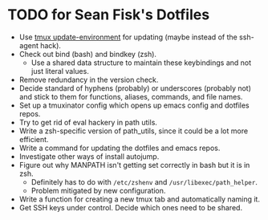 TODO for Sean Fisk's Dotfiles
=============================

* Use [tmux update-environment](http://raim.codingfarm.de/blog/2013/01/30/tmux-update-environment/) for updating (maybe instead of the ssh-agent hack).
* Check out bind (bash) and bindkey (zsh).
    * Use a shared data structure to maintain these keybindings and not just literal values.
* Remove redundancy in the version check.
* Decide standard of hyphens (probably) or underscores (probably not) and stick to them for functions, aliases, commands, and file names.
* Set up a tmuxinator config which opens up emacs config and dotfiles repos.
* Try to get rid of eval hackery in path utils.
* Write a zsh-specific version of path_utils, since it could be a lot more efficient.
* Write a command for updating the dotfiles and emacs repos.
* Investigate other ways of install autojump.
* Figure out why MANPATH isn't getting set correctly in bash but it is in zsh.
    * Definitely has to do with `/etc/zshenv` and `/usr/libexec/path_helper`.
    * Problem mitigated by new configuration.
* Write a function for creating a new tmux tab and automatically naming it.
* Get SSH keys under control. Decide which ones need to be shared.
